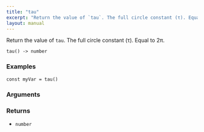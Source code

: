 ```yaml
---
title: "tau"
excerpt: "Return the value of `tau`. The full circle constant (τ). Equal to 2π."
layout: manual
---
```


Return the value of `tau`. The full circle constant (τ). Equal to 2π.



```
tau() -> number
```

### Examples

```kcl
const myVar = tau()
```

### Arguments


### Returns

* `number`




